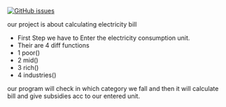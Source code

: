 [![GitHub issues](https://img.shields.io/github/issues/mehra1111/bill-calculator)](https://github.com/mehra1111/bill-calculator/issues)



our project is about calculating electricity bill

- First Step we have to Enter the electricity consumption unit.
- Their are 4 diff functions 
- 1 poor()
- 2 mid()
- 3 rich()
- 4 industries()

our program will check in which category we fall and then it will calculate bill and give subsidies acc to our entered unit.
